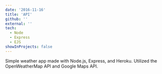 ```yaml
---
date: '2016-11-16'
title: 'API'
github: ''
external: ''
tech:
  - Node
  - Express
  - EJS
showInProjects: false
---
```


Simple weather app made with Node.js, Express, and Heroku. Utilized the OpenWeatherMap API and Google Maps API.
